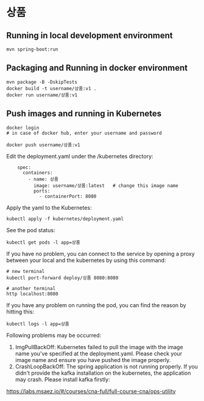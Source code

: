 # 상품

## Running in local development environment

```
mvn spring-boot:run
```

## Packaging and Running in docker environment

```
mvn package -B -DskipTests
docker build -t username/상품:v1 .
docker run username/상품:v1
```

## Push images and running in Kubernetes

```
docker login 
# in case of docker hub, enter your username and password

docker push username/상품:v1
```

Edit the deployment.yaml under the /kubernetes directory:
```
    spec:
      containers:
        - name: 상품
          image: username/상품:latest   # change this image name
          ports:
            - containerPort: 8080

```

Apply the yaml to the Kubernetes:
```
kubectl apply -f kubernetes/deployment.yaml
```

See the pod status:
```
kubectl get pods -l app=상품
```

If you have no problem, you can connect to the service by opening a proxy between your local and the kubernetes by using this command:
```
# new terminal
kubectl port-forward deploy/상품 8080:8080

# another terminal
http localhost:8080
```

If you have any problem on running the pod, you can find the reason by hitting this:
```
kubectl logs -l app=상품
```

Following problems may be occurred:

1. ImgPullBackOff:  Kubernetes failed to pull the image with the image name you've specified at the deployment.yaml. Please check your image name and ensure you have pushed the image properly.
1. CrashLoopBackOff: The spring application is not running properly. If you didn't provide the kafka installation on the kubernetes, the application may crash. Please install kafka firstly:

https://labs.msaez.io/#/courses/cna-full/full-course-cna/ops-utility

